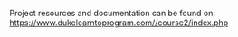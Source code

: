 Project resources and documentation can be found on: https://www.dukelearntoprogram.com//course2/index.php
